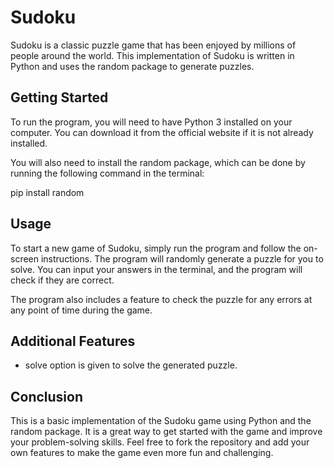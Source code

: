 # Sudoku

Sudoku is a classic puzzle game that has been enjoyed by millions of people around the world. This implementation of Sudoku is written in Python and uses the random package to generate puzzles.

## Getting Started

To run the program, you will need to have Python 3 installed on your computer. You can download it from the official website if it is not already installed.

You will also need to install the random package, which can be done by running the following command in the terminal:

pip install random


## Usage

To start a new game of Sudoku, simply run the program and follow the on-screen instructions. The program will randomly generate a puzzle for you to solve. You can input your answers in the terminal, and the program will check if they are correct.

The program also includes a feature to check the puzzle for any errors at any point of time during the game.

## Additional Features

- solve option is given to solve the generated puzzle.

## Conclusion

This is a basic implementation of the Sudoku game using Python and the random package. It is a great way to get started with the game and improve your problem-solving skills. Feel free to fork the repository and add your own features to make the game even more fun and challenging.

